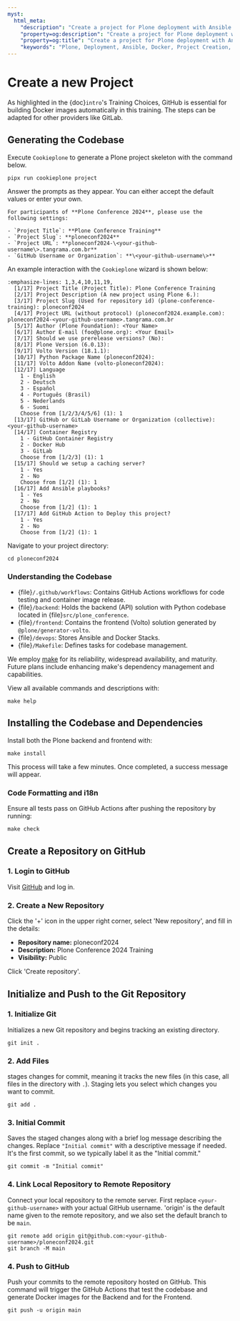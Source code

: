 ```yaml
---
myst:
  html_meta:
    "description": "Create a project for Plone deployment with Ansible and Docker"
    "property=og:description": "Create a project for Plone deployment with Ansible and Docker"
    "property=og:title": "Create a project for Plone deployment with Ansible and Docker"
    "keywords": "Plone, Deployment, Ansible, Docker, Project Creation, GitHub"
---
```


# Create a new Project

As highlighted in the {doc}`intro`'s Training Choices, GitHub is essential for building Docker images automatically in this training.
The steps can be adapted for other providers like GitLab.

## Generating the Codebase

Execute `Cookieplone` to generate a Plone project skeleton with the command below.

```shell
pipx run cookieplone project
```

Answer the prompts as they appear. You can either accept the default values or enter your own.

```{warning}
For participants of **Plone Conference 2024**, please use the following settings:

- `Project Title`: **Plone Conference Training**
- `Project Slug`: **ploneconf2024**
- `Project URL`: **ploneconf2024-\<your-github-username\>.tangrama.com.br**
- `GitHub Username or Organization`: **\<your-github-username\>**
```

An example interaction with the `Cookieplone` wizard is shown below:

```{code-block} console
:emphasize-lines: 1,3,4,10,11,19,
  [1/17] Project Title (Project Title): Plone Conference Training
  [2/17] Project Description (A new project using Plone 6.):
  [3/17] Project Slug (Used for repository id) (plone-conference-training): ploneconf2024
  [4/17] Project URL (without protocol) (ploneconf2024.example.com): ploneconf2024-<your-github-username>.tangrama.com.br
  [5/17] Author (Plone Foundation): <Your Name>
  [6/17] Author E-mail (foo@plone.org): <Your Email>
  [7/17] Should we use prerelease versions? (No):
  [8/17] Plone Version (6.0.13):
  [9/17] Volto Version (18.1.1):
  [10/17] Python Package Name (ploneconf2024):
  [11/17] Volto Addon Name (volto-ploneconf2024):
  [12/17] Language
    1 - English
    2 - Deutsch
    3 - Español
    4 - Português (Brasil)
    5 - Nederlands
    6 - Suomi
    Choose from [1/2/3/4/5/6] (1): 1
  [13/17] GitHub or GitLab Username or Organization (collective): <your-github-username>
  [14/17] Container Registry
    1 - GitHub Container Registry
    2 - Docker Hub
    3 - GitLab
    Choose from [1/2/3] (1): 1
  [15/17] Should we setup a caching server?
    1 - Yes
    2 - No
    Choose from [1/2] (1): 1
  [16/17] Add Ansible playbooks?
    1 - Yes
    2 - No
    Choose from [1/2] (1): 1
  [17/17] Add GitHub Action to Deploy this project?
    1 - Yes
    2 - No
    Choose from [1/2] (1): 1
```

Navigate to your project directory:

```shell
cd ploneconf2024
```

### Understanding the Codebase

- {file}`/.github/workflows`: Contains GitHub Actions workflows for code testing and container image release.
- {file}`/backend`: Holds the backend (API) solution with Python codebase located in {file}`src/plone_conference`.
- {file}`/frontend`: Contains the frontend (Volto) solution generated by `@plone/generator-volto`.
- {file}`/devops`: Stores Ansible and Docker Stacks.
- {file}`/Makefile`: Defines tasks for codebase management.

We employ [make](https://www.gnu.org/software/make/) for its reliability, widespread availability, and maturity. Future plans include enhancing make's dependency management and capabilities.

View all available commands and descriptions with:

```shell
make help
```

## Installing the Codebase and Dependencies

Install both the Plone backend and frontend with:

```shell
make install
```

This process will take a few minutes. Once completed, a success message will appear.

### Code Formatting and i18n

Ensure all tests pass on GitHub Actions after pushing the repository by running:

```shell
make check
```

## Create a Repository on GitHub

### 1. **Login to GitHub**

Visit [GitHub](https://github.com) and log in.

### 2. **Create a New Repository**

Click the '+' icon in the upper right corner, select 'New repository', and fill in the details:

- **Repository name:** ploneconf2024
- **Description:** Plone Conference 2024 Training
- **Visibility:** Public

Click 'Create repository'.

## Initialize and Push to the Git Repository

### 1. **Initialize Git**

Initializes a new Git repository and begins tracking an existing directory.

```shell
git init .
```
### 2. **Add Files**

stages changes for commit, meaning it tracks the new files (in this case, all files in the directory with `.`). Staging lets you select which changes you want to commit.

```shell
git add .
```

### 3. **Initial Commit**

Saves the staged changes along with a brief log message describing the changes.
Replace `"Initial commit"` with a descriptive message if needed. It's the first commit,
so we typically label it as the "Initial commit."

```shell
git commit -m "Initial commit"
```

### 4. **Link Local Repository to Remote Repository**

Connect your local repository to the remote server. First replace `<your-github-username>` with your actual GitHub username.
'origin' is the default name given to the remote repository, and we also set the default branch to be `main`.

```shell
git remote add origin git@github.com:<your-github-username>/ploneconf2024.git
git branch -M main
```

### 4. **Push to GitHub**

Push your commits to the remote repository hosted on GitHub. This command will trigger the GitHub Actions that test the codebase and
generate Docker images for the Backend and for the Frontend.

```shell
git push -u origin main
```
